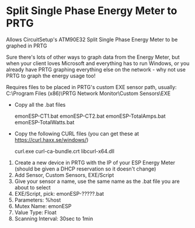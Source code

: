 # Split Single Phase Energy Meter to PRTG

Allows CircuitSetup's ATM90E32 Split Single Phase Energy Meter to be graphed in PRTG

Sure there's lots of other ways to graph data from the Energy Meter, but when your client loves Microsoft and everything has to run Windows, or you already have PRTG graphing everything else on the network - why not use PRTG to graph the energy usage too!

Requires files to be placed in PRTG's custom EXE sensor path, usually: C:\Program Files (x86)\PRTG Network Monitor\Custom Sensors\EXE

- Copy all the .bat files

    emonESP-CT1.bat
    emonESP-CT2.bat
    emonESP-TotalAmps.bat
    emonESP-TotalWatts.bat

- Copy the following CURL files (you can get these at https://curl.haxx.se/windows/)

    curl.exe
    curl-ca-bundle.crt
    libcurl-x64.dll

1) Create a new device in PRTG with the IP of your ESP Energy Meter (should be given a DHCP reservation so it doesn't change)
2) Add Sensor, Custom Sensors, EXE/Script
3) Give your sensor a name, use the same name as the .bat file you are about to select
4) EXE/Script, pick: emonESP-?????.bat
5) Parameters: %host
6) Mutex Name: emonESP
7) Value Type: Float
8) Scanning Interval: 30sec to 1min
